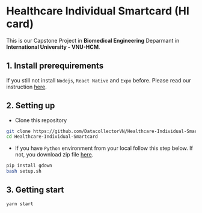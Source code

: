 # Healthcare Individual Smartcard (HI card)
This is our Capstone Project in **Biomedical Engineering** Deparmant in **International University - VNU-HCM**. 

## 1. Install prerequirements
If you still not install `Nodejs`, `React Native` and `Expo` before. Please read our instruction [here](https://github.com/DatacollectorVN/React-Native-Tutorial).

## 2. Setting up
- Clone this repository
```bash
git clone https://github.com/DatacollectorVN/Healthcare-Individual-Smartcard.git
cd Healthcare-Individual-Smartcard
```
- If you have `Python` environment from your local follow this step below. If not, you download zip file [here](https://drive.google.com/file/d/1sqoFRA-rcPOwaxExUUiWsFELWudITARJ/view\?usp\=sharing).
```bash
pip install gdown
bash setup.sh
```

## 3. Getting start
```bash
yarn start
```
 